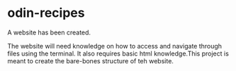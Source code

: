# odin-recipes

A website has been created.

The website will need knowledge on how to access and navigate through files using the terminal. It also requires basic html knowledge.This project is meant to create the bare-bones structure of teh website.

